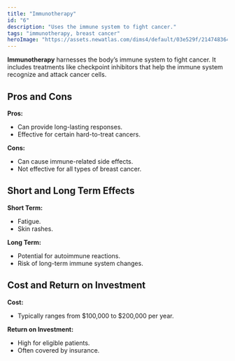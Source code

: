 ```yaml
---
title: "Immunotherapy"
id: "6"
description: "Uses the immune system to fight cancer."
tags: "immunotherapy, breast cancer"
heroImage: "https://assets.newatlas.com/dims4/default/03e529f/2147483647/strip/true/crop/2000x1333+0+0/resize/2000x1333!/quality/90/?url=http%3A%2F%2Fnewatlas-brightspot.s3.amazonaws.com%2F39%2Ff0%2Fdf48dd224c8789e14f0b9adcd858%2Fdepositphotos-321601022-l-2015.jpg"
---
```


**Immunotherapy** harnesses the body’s immune system to fight cancer. It includes treatments like checkpoint inhibitors that help the immune system recognize and attack cancer cells.

## Pros and Cons

**Pros:**

- Can provide long-lasting responses.
- Effective for certain hard-to-treat cancers.

**Cons:**

- Can cause immune-related side effects.
- Not effective for all types of breast cancer.

## Short and Long Term Effects

**Short Term:**

- Fatigue.
- Skin rashes.

**Long Term:**

- Potential for autoimmune reactions.
- Risk of long-term immune system changes.

## Cost and Return on Investment

**Cost:**

- Typically ranges from $100,000 to $200,000 per year.

**Return on Investment:**

- High for eligible patients.
- Often covered by insurance.
